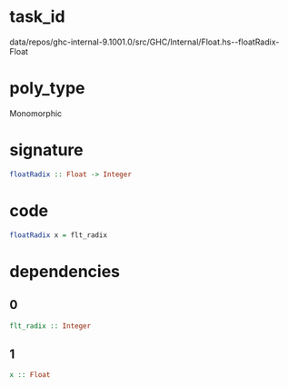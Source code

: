 
# task_id
data/repos/ghc-internal-9.1001.0/src/GHC/Internal/Float.hs--floatRadix-Float

# poly_type
Monomorphic

# signature
```haskell
floatRadix :: Float -> Integer
```   

# code
```haskell
floatRadix x = flt_radix
```

# dependencies
## 0
```haskell
flt_radix :: Integer
```
## 1
```haskell
x :: Float
```
